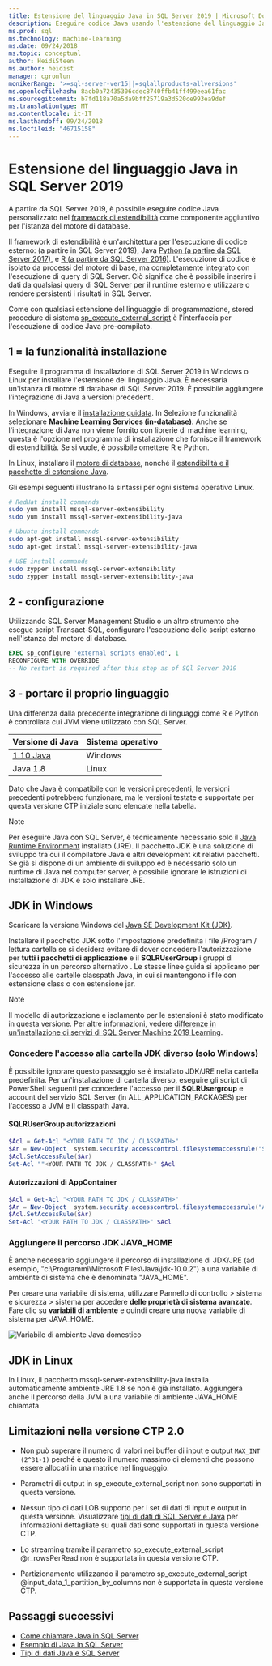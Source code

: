 ```yaml
---
title: Estensione del linguaggio Java in SQL Server 2019 | Microsoft Docs
description: Eseguire codice Java usando l'estensione del linguaggio Java di SQL Server 2019.
ms.prod: sql
ms.technology: machine-learning
ms.date: 09/24/2018
ms.topic: conceptual
author: HeidiSteen
ms.author: heidist
manager: cgronlun
monikerRange: '>=sql-server-ver15||=sqlallproducts-allversions'
ms.openlocfilehash: 8acb0a72435306cdec8740ffb41ff499eea61fac
ms.sourcegitcommit: b7fd118a70a5da9bff25719a3d520ce993ea9def
ms.translationtype: MT
ms.contentlocale: it-IT
ms.lasthandoff: 09/24/2018
ms.locfileid: "46715158"
---
```

# <a name="java-language-extension-in-sql-server-2019"></a>Estensione del linguaggio Java in SQL Server 2019 

A partire da SQL Server 2019, è possibile eseguire codice Java personalizzato nel [framework di estendibilità](../concepts/extensibility-framework.md) come componente aggiuntivo per l'istanza del motore di database. 

Il framework di estendibilità è un'architettura per l'esecuzione di codice esterno: (a partire in SQL Server 2019), Java [Python (a partire da SQL Server 2017)](../concepts/extension-python.md), e [R (a partire da SQL Server 2016)](../concepts/extension-r.md). L'esecuzione di codice è isolato da processi del motore di base, ma completamente integrato con l'esecuzione di query di SQL Server. Ciò significa che è possibile inserire i dati da qualsiasi query di SQL Server per il runtime esterno e utilizzare o rendere persistenti i risultati in SQL Server.

Come con qualsiasi estensione del linguaggio di programmazione, stored procedure di sistema [sp_execute_external_script](https://docs.microsoft.com/sql/relational-databases/system-stored-procedures/sp-execute-external-script-transact-sql) è l'interfaccia per l'esecuzione di codice Java pre-compilato.

## <a name="1---feature-installation"></a>1 = la funzionalità installazione

Eseguire il programma di installazione di SQL Server 2019 in Windows o Linux per installare l'estensione del linguaggio Java. È necessaria un'istanza di motore di database di SQL Server 2019. È possibile aggiungere l'integrazione di Java a versioni precedenti.

In Windows, avviare il [installazione guidata](../install/sql-machine-learning-services-windows-install.md). In Selezione funzionalità selezionare **Machine Learning Services (in-database)**. Anche se l'integrazione di Java non viene fornito con librerie di machine learning, questa è l'opzione nel programma di installazione che fornisce il framework di estendibilità. Se si vuole, è possibile omettere R e Python.

In Linux, installare il [motore di database](https://docs.microsoft.com/sql/linux/sql-server-linux-setup), nonché il [estendibilità e il pacchetto di estensione Java](../../linux/sql-server-linux-setup-machine-learning.md).

Gli esempi seguenti illustrano la sintassi per ogni sistema operativo Linux.

```bash
# RedHat install commands
sudo yum install mssql-server-extensibility
sudo yum install mssql-server-extensibility-java

# Ubuntu install commands
sudo apt-get install mssql-server-extensibility
sudo apt-get install mssql-server-extensibility-java

# USE install commands
sudo zypper install mssql-server-extensibility
sudo zypper install mssql-server-extensibility-java
```

## <a name="2---configuration"></a>2 - configurazione

Utilizzando SQL Server Management Studio o un altro strumento che esegue script Transact-SQL, configurare l'esecuzione dello script esterno nell'istanza del motore di database.

  ```sql
  EXEC sp_configure 'external scripts enabled', 1
  RECONFIGURE WITH OVERRIDE
-- No restart is required after this step as of SQl Server 2019
 ```

## <a name="3---bring-your-own-java"></a>3 - portare il proprio linguaggio

Una differenza dalla precedente integrazione di linguaggi come R e Python è controllata cui JVM viene utilizzato con SQL Server.

| Versione di Java | Sistema operativo |
|--------------|------------------|
| [1.10 Java](http://jdk.java.net/10/)   | Windows |
| Java 1.8   | Linux | 

Dato che Java è compatibile con le versioni precedenti, le versioni precedenti potrebbero funzionare, ma le versioni testate e supportate per questa versione CTP iniziale sono elencate nella tabella.

> [!Note]
>Per eseguire Java con SQL Server, è tecnicamente necessario solo il [Java Runtime Environment](http://www.oracle.com/technetwork/java/javase/downloads/jre10-downloads-4417026.html) installato (JRE). Il pacchetto JDK è una soluzione di sviluppo tra cui il compilatore Java e altri development kit relativi pacchetti. Se già si dispone di un ambiente di sviluppo ed è necessario solo un runtime di Java nel computer server, è possibile ignorare le istruzioni di installazione di JDK e solo installare JRE.

## <a name="jdk-on-windows"></a>JDK in Windows

Scaricare la versione Windows del [Java SE Development Kit (JDK)](http://www.oracle.com/technetwork/java/javase/downloads/jdk10-downloads-4416644.html).

Installare il pacchetto JDK sotto l'impostazione predefinita i file /Program / lettura cartella se si desidera evitare di dover concedere l'autorizzazione per **tutti i pacchetti di applicazione** e il **SQLRUserGroup** i gruppi di sicurezza in un percorso alternativo . Le stesse linee guida si applicano per l'accesso alle cartelle classpath Java, in cui si mantengono i file con estensione class o con estensione jar. 

> [!Note]
> Il modello di autorizzazione e isolamento per le estensioni è stato modificato in questa versione. Per altre informazioni, vedere [differenze in un'installazione di servizi di SQL Server Machine 2019 Learning](../install/sql-machine-learning-services-ver15.md).

<a name="perms-nonwindows"></a>

### <a name="grant-access-to-non-default-jdk-folder-windows-only"></a>Concedere l'accesso alla cartella JDK diverso (solo Windows)

È possibile ignorare questo passaggio se è installato JDK/JRE nella cartella predefinita. Per un'installazione di cartella diverso, eseguire gli script di PowerShell seguenti per concedere l'accesso per il **SQLRUsergroup** e account del servizio SQL Server (in ALL_APPLICATION_PACKAGES) per l'accesso a JVM e il classpath Java.

#### <a name="sqlrusergroup-permissions"></a>SQLRUserGroup autorizzazioni

```powershell
$Acl = Get-Acl "<YOUR PATH TO JDK / CLASSPATH>"
$Ar = New-Object  system.security.accesscontrol.filesystemaccessrule("SQLRUsergroup","FullControl","Allow")
$Acl.SetAccessRule($Ar)
Set-Acl ""<YOUR PATH TO JDK / CLASSPATH>" $Acl 
```

#### <a name="appcontainer-permissions"></a>Autorizzazioni di AppContainer

```powershell
$Acl = Get-Acl "<YOUR PATH TO JDK / CLASSPATH>" 
$Ar = New-Object  system.security.accesscontrol.filesystemaccessrule("ALL APPLICATION PACKAGES","FullControl","Allow") 
$Acl.SetAccessRule($Ar) 
Set-Acl "<YOUR PATH TO JDK / CLASSPATH>" $Acl 
```

### <a name="add-the-jdk-path-to-javahome"></a>Aggiungere il percorso JDK JAVA_HOME
È anche necessario aggiungere il percorso di installazione di JDK/JRE (ad esempio, "c:\Programmi\Microsoft Files\Java\jdk-10.0.2") a una variabile di ambiente di sistema che è denominata "JAVA_HOME". 

Per creare una variabile di sistema, utilizzare Pannello di controllo > sistema e sicurezza > sistema per accedere **delle proprietà di sistema avanzate**. Fare clic su **variabili di ambiente** e quindi creare una nuova variabile di sistema per JAVA_HOME.

![Variabile di ambiente Java domestico](../media/java/env-variable-java-home.png "di installazione per Java")

## <a name="jdk-on-linux"></a>JDK in Linux

In Linux, il pacchetto mssql-server-extensibility-java installa automaticamente ambiente JRE 1.8 se non è già installato. Aggiungerà anche il percorso della JVM a una variabile di ambiente JAVA_HOME chiamata.

## <a name="limitations-in-ctp-20"></a>Limitazioni nella versione CTP 2.0

* Non può superare il numero di valori nei buffer di input e output `MAX_INT (2^31-1)` perché è questo il numero massimo di elementi che possono essere allocati in una matrice nel linguaggio.

* Parametri di output in sp_execute_external_script non sono supportati in questa versione.

* Nessun tipo di dati LOB supporto per i set di dati di input e output in questa versione. Visualizzare [tipi di dati di SQL Server e Java](java-sql-datatypes.md) per informazioni dettagliate su quali dati sono supportati in questa versione CTP.

* Lo streaming tramite il parametro sp_execute_external_script @r_rowsPerRead non è supportata in questa versione CTP.

* Partizionamento utilizzando il parametro sp_execute_external_script @input_data_1_partition_by_columns non è supportata in questa versione CTP.

## <a name="next-steps"></a>Passaggi successivi

+ [Come chiamare Java in SQL Server](howto-call-java-from-sql.md)
+ [Esempio di Java in SQL Server](java-first-sample.md)
+ [Tipi di dati Java e SQL Server](java-sql-datatypes.md)